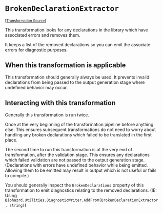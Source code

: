 `BrokenDeclarationExtractor`
===================================================================================================

<small>\[[Transformation Source](../../Biohazrd.Transformation/Common/BrokenDeclarationExtractor.cs)\]</small>

This transformation looks for any declarations in the library which have associated errors and removes them.

It keeps a list of the removed declarations so you can emit the associate errors for diagnostic purposes.

## When this transformation is applicable

This transformation should generally always be used. It prevents invalid declarations from being passed to the output generation stage where undefined behavior may occur.

## Interacting with this transformation

Generally this transformation is run twice.

Once at the very beginning of the transformation pipeline before anything else: This ensures subsequent transformations do not need to worry about handling any broken declarations which failed to be translated in the first place.

The second time to run this transformation is at the very end of transformation, after the validation stage. This ensures any declarations which failed validation are not passed to the output generation stage. (Declarations with errors have undefined behavior while being emitted. Allowing them to be emitted may result in output which is not useful or fails to compile.)

You should generally inspect the `BrokenDeclarations` property of this transformation to emit diagnostics relating to the removed declarations. (IE: Using `Biohazrd.Utilities.DiagnosticWriter.AddFrom(BrokenDeclarationExtractor, string)`)
